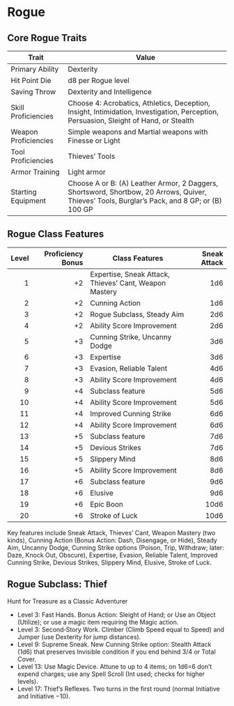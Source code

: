 <!-- Source: docs/srd/SRD_CC_v5.2.1.pdf pp.61–64 (Rogue class, Thief) -->

# Rogue

## Core Rogue Traits

| Trait               | Value |
|---------------------|-------|
| Primary Ability     | Dexterity |
| Hit Point Die       | d8 per Rogue level |
| Saving Throw        | Dexterity and Intelligence |
| Skill Proficiencies | Choose 4: Acrobatics, Athletics, Deception, Insight, Intimidation, Investigation, Perception, Persuasion, Sleight of Hand, or Stealth |
| Weapon Proficiencies| Simple weapons and Martial weapons with Finesse or Light |
| Tool Proficiencies  | Thieves’ Tools |
| Armor Training      | Light armor |
| Starting Equipment  | Choose A or B: (A) Leather Armor, 2 Daggers, Shortsword, Shortbow, 20 Arrows, Quiver, Thieves’ Tools, Burglar’s Pack, and 8 GP; or (B) 100 GP |

## Rogue Class Features

| Level | Proficiency Bonus | Class Features | Sneak Attack |
|------:|-------------------:|----------------|-------------:|
| 1 | +2 | Expertise, Sneak Attack, Thieves’ Cant, Weapon Mastery | 1d6 |
| 2 | +2 | Cunning Action | 1d6 |
| 3 | +2 | Rogue Subclass, Steady Aim | 2d6 |
| 4 | +2 | Ability Score Improvement | 2d6 |
| 5 | +3 | Cunning Strike, Uncanny Dodge | 3d6 |
| 6 | +3 | Expertise | 3d6 |
| 7 | +3 | Evasion, Reliable Talent | 4d6 |
| 8 | +3 | Ability Score Improvement | 4d6 |
| 9 | +4 | Subclass feature | 5d6 |
| 10 | +4 | Ability Score Improvement | 5d6 |
| 11 | +4 | Improved Cunning Strike | 6d6 |
| 12 | +4 | Ability Score Improvement | 6d6 |
| 13 | +5 | Subclass feature | 7d6 |
| 14 | +5 | Devious Strikes | 7d6 |
| 15 | +5 | Slippery Mind | 8d6 |
| 16 | +5 | Ability Score Improvement | 8d6 |
| 17 | +6 | Subclass feature | 9d6 |
| 18 | +6 | Elusive | 9d6 |
| 19 | +6 | Epic Boon | 10d6 |
| 20 | +6 | Stroke of Luck | 10d6 |

Key features include Sneak Attack, Thieves’ Cant, Weapon Mastery (two kinds), Cunning Action (Bonus Action: Dash, Disengage, or Hide), Steady Aim, Uncanny Dodge, Cunning Strike options (Poison, Trip, Withdraw; later: Daze, Knock Out, Obscure), Expertise, Evasion, Reliable Talent, Improved Cunning Strike, Devious Strikes, Slippery Mind, Elusive, Stroke of Luck.

## Rogue Subclass: Thief

Hunt for Treasure as a Classic Adventurer

- Level 3: Fast Hands. Bonus Action: Sleight of Hand; or Use an Object (Utilize); or use a magic item requiring the Magic action.
- Level 3: Second‑Story Work. Climber (Climb Speed equal to Speed) and Jumper (use Dexterity for jump distances).
- Level 9: Supreme Sneak. New Cunning Strike option: Stealth Attack (1d6) that preserves Invisible condition if you end behind 3/4 or Total Cover.
- Level 13: Use Magic Device. Attune to up to 4 items; on 1d6=6 don’t expend charges; use any Spell Scroll (Int used; checks for higher levels).
- Level 17: Thief’s Reflexes. Two turns in the first round (normal Initiative and Initiative −10).
